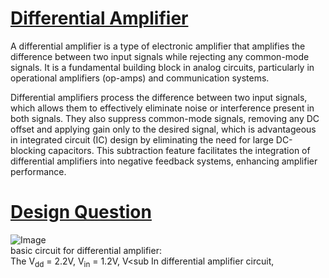 # <ins> Differential Amplifier </ins> <br>
<p>A differential amplifier is a type of electronic amplifier that amplifies the difference between two input signals while rejecting any common-mode signals. It is a fundamental building block in analog circuits, particularly in operational amplifiers (op-amps) and communication systems.</p>
<p>Differential amplifiers process the difference between two input signals, which allows them to effectively eliminate noise or interference present in both signals. They also suppress common-mode signals, removing any DC offset and applying gain only to the desired signal, which is advantageous in integrated circuit (IC) design by eliminating the need for large DC-blocking capacitors. This subtraction feature facilitates the integration of differential amplifiers into negative feedback systems, enhancing amplifier performance.</p>

# <ins> Design Question </ins> <br>

![Image](https://github.com/user-attachments/assets/c23f84d5-cad2-415e-a1c6-5e1b8dbf5e50)
<br> basic circuit for differential amplifier: <br>
The V<sub>dd</sub> = 2.2V, V<sub>in</sub> = 1.2V, V<sub
In differential amplifier circuit,
 
